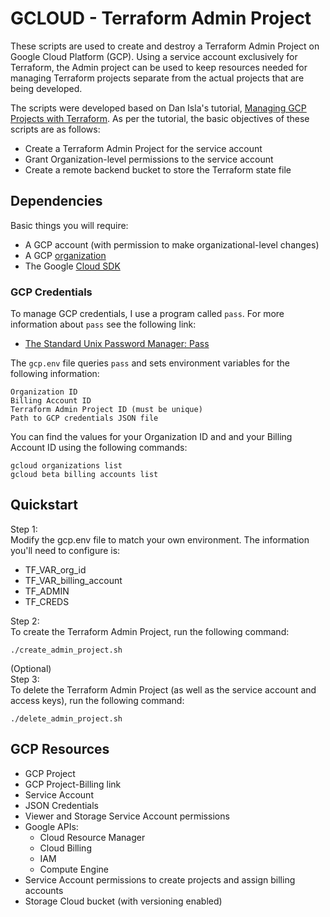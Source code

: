 # GCLOUD - Terraform Admin Project

These scripts are used to create and destroy a Terraform Admin Project on Google Cloud Platform (GCP). Using a service account exclusively for Terraform, the Admin project can be used to keep  resources needed for managing Terraform projects separate from the actual projects that are being developed.  

The scripts were developed based on Dan Isla's tutorial, [Managing GCP Projects with Terraform](https://cloud.google.com/community/tutorials/managing-gcp-projects-with-terraform). As per the tutorial, the basic objectives of these scripts are as follows:  
- Create a Terraform Admin Project for the service account  
- Grant Organization-level permissions to the service account  
- Create a remote backend bucket to store the Terraform state file  

## Dependencies  

Basic things you will require:  
- A GCP account (with permission to make organizational-level changes)
- A GCP [organization](https://cloud.google.com/resource-manager/docs/creating-managing-organization#setting-up)
- The Google [Cloud SDK](https://cloud.google.com/sdk/docs/authorizing)  

### GCP Credentials  

To manage GCP credentials, I use a program called `pass`. For more information about `pass` see the following link:  
- [The Standard Unix Password Manager: Pass](https://www.passwordstore.org/)  

The `gcp.env` file queries `pass` and sets environment variables for the following information:  
```
Organization ID
Billing Account ID
Terraform Admin Project ID (must be unique)
Path to GCP credentials JSON file
```

You can find the values for your Organization ID and and your Billing Account ID using the following commands:  
```
gcloud organizations list
gcloud beta billing accounts list
```

## Quickstart

Step 1:  
Modify the gcp.env file to match your own environment. The information you'll need to configure is:  

- TF_VAR_org_id  
- TF_VAR_billing_account  
- TF_ADMIN  
- TF_CREDS  

Step 2:  
To create the Terraform Admin Project, run the following command:  
```
./create_admin_project.sh
```  

(Optional)  
Step 3:  
To delete the Terraform Admin Project (as well as the service account and access keys), run the following command:  
```
./delete_admin_project.sh
```

## GCP Resources  

- GCP Project
- GCP Project-Billing link
- Service Account
- JSON Credentials
- Viewer and Storage Service Account permissions
- Google APIs:  
  - Cloud Resource Manager
  - Cloud Billing
  - IAM
  - Compute Engine
- Service Account permissions to create projects and assign billing accounts
- Storage Cloud bucket (with versioning enabled)

